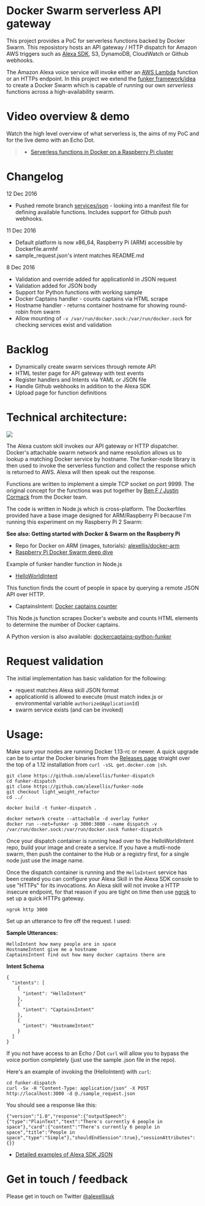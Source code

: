 # Docker Swarm serverless API gateway 

This project provides a PoC for serverless functions backed by Docker Swarm. This reposistory hosts an API gateway / HTTP dispatch for Amazon AWS triggers such as [Alexa SDK](https://developer.amazon.com/alexa-skills-kit), S3, DynamoDB, CloudWatch or Github webhooks.

The Amazon Alexa voice service will invoke either an [AWS Lambda](https://aws.amazon.com) function or an HTTPs endpoint. In this project we extend the [funker framework/idea](https://github.com/bfirsh/serverless-docker) to create a Docker Swarm which is capable of running our own *serverless* functions across a high-availability swarm.

Video overview & demo
=====================

Watch the high level overview of what serverless is, the aims of my PoC and for the live demo with an Echo Dot.

> * [Serverless functions in Docker on a Raspberry Pi cluster](https://www.youtube.com/watch?v=BQP67FWF1P8)

Changelog
==========

12 Dec 2016

* Pushed remote branch [services/json](https://github.com/alexellis/funker-dispatch/tree/services_json) - looking into a manifest file for defining available functions. Includes support for Github push webhooks.

11 Dec 2016

* Default platform is now x86_64, Raspberry Pi (ARM) accessible by Dockerfile.armhf
* sample_request.json's intent matches README.md

8 Dec 2016

* Validation and override added for applicationId in JSON request
* Validation added for JSON body
* Support for Python functions with working sample
* Docker Captains handler - counts captains via HTML scrape
* Hostname handler - returns container hostname for showing round-robin from swarm
* Allow mounting of `-v /var/run/docker.sock:/var/run/docker.sock` for checking services exist and validation

Backlog
=======

* Dynamically create swarm services through remote API
* HTML tester page for API gateway with test events
* Register handlers and Intents via YAML or JSON file
* Handle Github webhooks in addition to the Alexa SDK
* Upload page for function definitions

Technical architecture:
======================

![](https://raw.githubusercontent.com/alexellis/funker-dispatch/master/alexa-funker.png)

The Alexa custom skill invokes our API gateway or HTTP dispatcher. Docker's attachable swarm network and name resolution allows us to lookup a matching Docker service by hostname. The funker-node library is then used to invoke the serverless function and collect the response which is returned to AWS. Alexa will then speak out the response.

Functions are written to implement a simple TCP socket on port 9999. The original concept for the functions was put together by [Ben F / Justin Cormack](https://github.com/bfirsh/serverless-docker) from the Docker team.

The code is written in Node.js which is cross-platform. The Dockerfiles provided have a base image designed for ARM/Raspberry Pi because I'm running this experiment on my Raspberry Pi 2 Swarm:

**See also: Getting started with Docker & Swarm on the Raspberry Pi**

* Repo for Docker on ARM (images, tutorials): [alexellis/docker-arm](https://github.com/alexellis/docker-arm/)
* [Raspberry Pi Docker Swarm deep dive](http://blog.alexellis.io/live-deep-dive-pi-swarm/)

Example of funker handler function in Node.js

* [HelloWorldIntent](https://github.com/alexellis/helloworldintent-funker)

This function finds the count of people in space by querying a remote JSON API over HTTP.

* CaptainsIntent: [Docker captains counter](https://github.com/alexellis/captains-counter-funker)

This Node.js function scrapes Docker's website and counts HTML elements to determine the number of Docker captains.

A Python version is also available: [dockercaptains-python-funker](https://github.com/alexellis/dockercaptains-python-funker)

Request validation
==================

The initial implementation has basic validation for the following:

* request matches Alexa skill JSON format
* applicationId is allowed to execute (must match index.js or environmental variable `authorizedApplicationId`)
* swarm service exists (and can be invoked)

Usage:
======

Make sure your nodes are running Docker 1.13-rc or newer. A quick upgrade can be to untar the Docker binaries from the [Releases page](https://github.com/docker/docker/releases) straight over the top of a 1.12 installation from `curl -sSL get.docker.com |sh`.

```
git clone https://github.com/alexellis/funker-dispatch
cd funker-dispatch
git clone https://github.com/alexellis/funker-node
git checkout light_weight_refactor
cd ../

docker build -t funker-dispatch .

docker network create --attachable -d overlay funker
docker run --net=funker -p 3000:3000 --name dispatch -v /var/run/docker.sock:/var/run/docker.sock funker-dispatch
```

Once your dispatch container is running head over to the HelloWorldIntent repo, build your image and create a service. If you have a mutli-node swarm, then push the container to the Hub or a registry first, for a single node just use the image name.

Once the dispatch container is running and the `HelloIntent` service has been created you can configure your Alexa Skill in the Alexa SDK console to use "HTTPs" for its invocations. An Alexa skill will not invoke a HTTP insecure endpoint, for that reason if you are tight on time then use [ngrok](https://ngrok.com) to set up a quick HTTPs gateway.

```
ngrok http 3000
```

Set up an utterance to fire off the request. I used:

**Sample Utterances:**

```
HelloIntent how many people are in space
HostnameIntent give me a hostname
CaptainsIntent find out how many docker captains there are
``` 

**Intent Schema**

```
{
  "intents": [
    {
      "intent": "HelloIntent"
    },
    {
      "intent": "CaptainsIntent"
    },
    {
      "intent": "HostnameIntent"
    }
  ]
}
```

If you not have access to an Echo / Dot `curl` will allow you to bypass the voice portion completely (just use the sample .json file in the repo).

Here's an example of invoking the (HelloIntent) with `curl`:

```
cd funker-dispatch
curl -Sv -H "Content-Type: application/json" -X POST http://localhost:3000 -d @./sample_request.json
```

You should see a response like this:

```
{"version":"1.0","response":{"outputSpeech":{"type":"PlainText","text":"There's currently 6 people in space"},"card":{"content":"There's currently 6 people in space","title":"People in space","type":"Simple"},"shouldEndSession":true},"sessionAttributes":{}}
```

* [Detailed examples of Alexa SDK JSON](https://github.com/alexellis/funker-dispatch/blob/master/ALEXA_JSON.md)

Get in touch / feedback
========================

Please get in touch on Twitter [@alexellisuk](https://twitter.com/alexellisuk)

